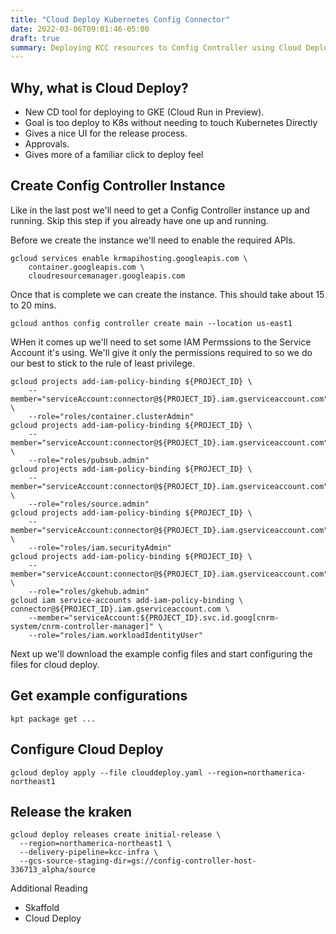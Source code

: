 ```yaml
---
title: "Cloud Deploy Kubernetes Config Connector"
date: 2022-03-06T09:01:46-05:00
draft: true
summary: Deploying KCC resources to Config Controller using Cloud Deploy.
---
```


## Why, what is Cloud Deploy?

- New CD tool for deploying to GKE (Cloud Run in Preview).
- Goal is too deploy to K8s without needing to touch Kubernetes Directly
- Gives a nice UI for the release process.
- Approvals.
- Gives more of a familiar click to deploy feel

## Create Config Controller Instance

Like in the last post we'll need to get a Config Controller instance up and running. Skip this step if you already have one up and running.

Before we create the instance we'll need to enable the required APIs.

```
gcloud services enable krmapihosting.googleapis.com \
    container.googleapis.com \
    cloudresourcemanager.googleapis.com
```

Once that is complete we can create the instance. This should take about 15 to 20 mins.

```
gcloud anthos config controller create main --location us-east1
```

WHen it comes up we'll need to set some IAM Permssions to the Service Account it's using. We'll give it only the permissions required to so we do our best to stick to the rule of least privilege.

```
gcloud projects add-iam-policy-binding ${PROJECT_ID} \
    --member="serviceAccount:connector@${PROJECT_ID}.iam.gserviceaccount.com" \
    --role="roles/container.clusterAdmin"
gcloud projects add-iam-policy-binding ${PROJECT_ID} \
    --member="serviceAccount:connector@${PROJECT_ID}.iam.gserviceaccount.com" \
    --role="roles/pubsub.admin"
gcloud projects add-iam-policy-binding ${PROJECT_ID} \
    --member="serviceAccount:connector@${PROJECT_ID}.iam.gserviceaccount.com" \
    --role="roles/source.admin"
gcloud projects add-iam-policy-binding ${PROJECT_ID} \
    --member="serviceAccount:connector@${PROJECT_ID}.iam.gserviceaccount.com" \
    --role="roles/iam.securityAdmin"
gcloud projects add-iam-policy-binding ${PROJECT_ID} \
    --member="serviceAccount:connector@${PROJECT_ID}.iam.gserviceaccount.com" \
    --role="roles/gkehub.admin"
gcloud iam service-accounts add-iam-policy-binding \
connector@${PROJECT_ID}.iam.gserviceaccount.com \
    --member="serviceAccount:${PROJECT_ID}.svc.id.goog[cnrm-system/cnrm-controller-manager]" \
    --role="roles/iam.workloadIdentityUser"
```

Next up we'll download the example config files and start configuring the files for cloud deploy.

## Get example configurations

```
kpt package get ...
```



## Configure Cloud Deploy

```
gcloud deploy apply --file clouddeploy.yaml --region=northamerica-northeast1
```

## Release the kraken

```
gcloud deploy releases create initial-release \
  --region=northamerica-northeast1 \
  --delivery-pipeline=kcc-infra \
  --gcs-source-staging-dir=gs://config-controller-host-336713_alpha/source
```

Additional Reading
- Skaffold
- Cloud Deploy